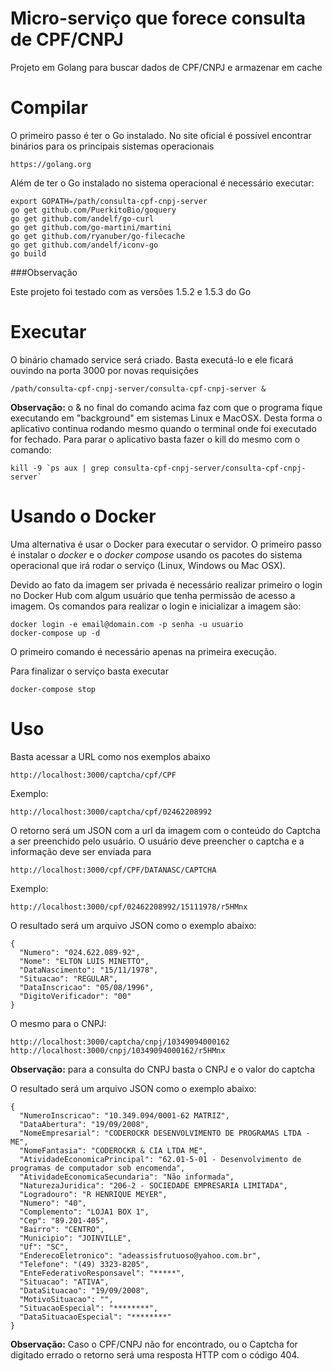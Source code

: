 # Micro-serviço que forece consulta de CPF/CNPJ

Projeto em Golang para buscar dados de CPF/CNPJ e armazenar em cache 

# Compilar

O primeiro passo é ter o Go instalado. No site oficial é possível encontrar binários para os principais sistemas operacionais

    https://golang.org

Além de ter o Go instalado no sistema operacional é necessário executar:

    export GOPATH=/path/consulta-cpf-cnpj-server
    go get github.com/PuerkitoBio/goquery
    go get github.com/andelf/go-curl
    go get github.com/go-martini/martini
    go get github.com/ryanuber/go-filecache
    go get github.com/andelf/iconv-go
    go build

###Observação

Este projeto foi testado com as versões 1.5.2 e 1.5.3 do Go


# Executar

O binário chamado service será criado. Basta executá-lo e ele ficará ouvindo na porta 3000 por novas requisições

    /path/consulta-cpf-cnpj-server/consulta-cpf-cnpj-server &

**Observação:**  o & no final do comando acima faz com que o programa fique executando em "background" em sistemas Linux e MacOSX. Desta forma o aplicativo continua rodando mesmo quando o terminal onde foi executado for fechado. Para parar o aplicativo basta fazer o kill do mesmo com o comando:

    kill -9 `ps aux | grep consulta-cpf-cnpj-server/consulta-cpf-cnpj-server`

# Usando o Docker

Uma alternativa é usar o Docker para executar o servidor. 
O primeiro passo é instalar o _docker_ e o _docker compose_ usando os pacotes do sistema operacional que irá rodar o serviço (Linux, Windows ou Mac OSX). 

Devido ao fato da imagem ser privada é necessário realizar primeiro o login no Docker Hub com algum usuário que tenha permissão de acesso a imagem. Os comandos para realizar o login e inicializar a imagem são:

    docker login -e email@domain.com -p senha -u usuario
    docker-compose up -d

O primeiro comando é necessário apenas na primeira execução. 

Para finalizar o serviço basta executar

    docker-compose stop

# Uso

Basta acessar a URL como nos exemplos abaixo

    http://localhost:3000/captcha/cpf/CPF

Exemplo:

    http://localhost:3000/captcha/cpf/02462208992
    

O retorno será um JSON com a url da imagem com o conteúdo do Captcha a ser preenchido pelo usuário. O usuário deve preencher o captcha e a informação deve ser enviada para 

    http://localhost:3000/cpf/CPF/DATANASC/CAPTCHA

Exemplo:

    http://localhost:3000/cpf/02462208992/15111978/r5HMnx

O resultado será um arquivo JSON como o exemplo abaixo:

    
    {
      "Numero": "024.622.089-92",
      "Nome": "ELTON LUIS MINETTO",
      "DataNascimento": "15/11/1978",
      "Situacao": "REGULAR",
      "DataInscricao": "05/08/1996",
      "DigitoVerificador": "00"
    }

O mesmo para o CNPJ:

    http://localhost:3000/captcha/cnpj/10349094000162
    http://localhost:3000/cnpj/10349094000162/r5HMnx

**Observação:** para a consulta do CNPJ basta o CNPJ e o valor do captcha

O resultado será um arquivo JSON como o exemplo abaixo:


    {
      "NumeroInscricao": "10.349.094/0001-62 MATRIZ",
      "DataAbertura": "19/09/2008",
      "NomeEmpresarial": "CODEROCKR DESENVOLVIMENTO DE PROGRAMAS LTDA - ME",
      "NomeFantasia": "CODEROCKR & CIA LTDA ME",
      "AtividadeEconomicaPrincipal": "62.01-5-01 - Desenvolvimento de programas de computador sob encomenda",
      "AtividadeEconomicaSecundaria": "Não informada",
      "NaturezaJuridica": "206-2 - SOCIEDADE EMPRESARIA LIMITADA",
      "Logradouro": "R HENRIQUE MEYER",
      "Numero": "40",
      "Complemento": "LOJA1 BOX 1",
      "Cep": "89.201-405",
      "Bairro": "CENTRO",
      "Municipio": "JOINVILLE",
      "Uf": "SC",
      "EnderecoEletronico": "adeassisfrutuoso@yahoo.com.br",
      "Telefone": "(49) 3323-8205",
      "EnteFederativoResponsavel": "*****",
      "Situacao": "ATIVA",
      "DataSituacao": "19/09/2008",
      "MotivoSituacao": "",
      "SituacaoEspecial": "********",
      "DataSituacaoEspecial": "********"
    }

**Observação:** Caso o CPF/CNPJ não for encontrado, ou o Captcha for digitado errado o retorno será uma resposta HTTP com o código 404.
